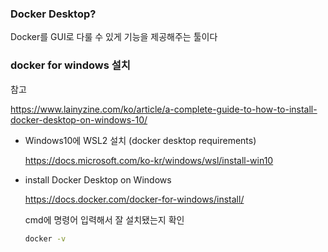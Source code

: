 ### Docker Desktop?

Docker를 GUI로 다룰 수 있게 기능을 제공해주는 툴이다



### docker for windows 설치

참고

https://www.lainyzine.com/ko/article/a-complete-guide-to-how-to-install-docker-desktop-on-windows-10/

- Windows10에 WSL2 설치 (docker desktop requirements)

  https://docs.microsoft.com/ko-kr/windows/wsl/install-win10

- install Docker Desktop on Windows

  https://docs.docker.com/docker-for-windows/install/

  cmd에 명령어 입력해서 잘 설치됐는지 확인

  ```bash
  docker -v
  ```

  




